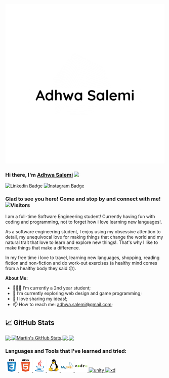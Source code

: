 [![Header](https://github.com/AdhyyH/AdhyyH/blob/main/readme_header.png "Header")](https://www.linkedin.com/in/adhwasalemi/)
### Hi there, I'm <a href="https://www.linkedin.com/in/adhwasalemi/" target="_blank">Adhwa Salemi</a> <img src="https://media.giphy.com/media/hvRJCLFzcasrR4ia7z/giphy.gif" width="25px">

[![Linkedin Badge](https://img.shields.io/badge/-LinkedIn-0e76a8?style=flat-square&logo=Linkedin&logoColor=white)](https://www.linkedin.com/in/adhwasalemi/)
[![Instagram Badge](https://img.shields.io/badge/-Instagram-e4405f?style=flat-square&logo=Instagram&logoColor=white)](https://instagram.com/adhyromero_/)

### Glad to see you here! Come and stop by and connect with me! &nbsp;  ![Visitors](https://visitor-badge.glitch.me/badge?page_id=AdhyyH.AdhyyH)

I am a full-time Software Engineering student! Currently having fun with coding and programming, not to forget how i love learning new languages!.

As a software engineering student, I enjoy using my obsessive attention to detail, my unequivocal love for making things that change the world and my natural trait that love to learn and explore new things!. That's why I like to make things that make a difference.

In my free time i love to travel, learning new languages, shopping, reading fiction and non-fiction and do work-out exercises (a healthy mind comes from a healthy body they said 😮).

**About Me:**

- 👨🏻‍💻 I’m currently a 2nd year student;
- 🚀 I’m currently exploring web design and game programming;
- 💬 I love sharing my ideas!;
- 📫 How to reach me: <adhwa.salemi@gmail.com>;

## &#x1f4c8; GitHub Stats

<a href="https://github.com/AdhyyH/AdhyyH">
  <img align="center" src="https://github-readme-stats.vercel.app/api/top-langs/?username=AdhyyH&hide=java,html,tex&title_color=ffffff&text_color=c9cacc&icon_color=2bbc8a&bg_color=1d1f21&langs_count=3" />
</a>
<a href="https://github.com/AdhyyH/AdhyyH">
  <img align="center" src="https://github-readme-stats.vercel.app/api?username=AdhyyH&show_icons=true&line_height=27&count_private=true&title_color=ffffff&text_color=c9cacc&icon_color=2bbc8a&bg_color=1d1f21" alt="Martin's GitHub Stats" />
</a>

<a href="https://https://github.com/AdhyyH/C_Programming">
  <img align="center" src="https://github-readme-stats.vercel.app/api/pin/?username=AdhyyH&repo=C_Programming&title_color=ffffff&text_color=c9cacc&icon_color=2bbc8a&bg_color=1d1f21" />
</a>


<a href="https://https://https://github.com/AdhyyH/Cpp_Programming">
  <img align="center" src="https://github-readme-stats.vercel.app/api/pin/?username=AdhyyH&repo=Cpp_Programming&title_color=ffffff&text_color=c9cacc&icon_color=2bbc8a&bg_color=1d1f21" />
</a> 

<h3 align="left">Languages and Tools that I've learned and tried:</h3>
<p align="left">  <a href="https://www.w3schools.com/css/" target="_blank"> <img src="https://raw.githubusercontent.com/devicons/devicon/master/icons/css3/css3-original-wordmark.svg" alt="css3" width="40" height="40"/> </a> <a href="https://www.w3.org/html/" target="_blank"> <img src="https://raw.githubusercontent.com/devicons/devicon/master/icons/html5/html5-original-wordmark.svg" alt="html5" width="40" height="40"/> </a> <a href="https://www.java.com" target="_blank"> <img src="https://raw.githubusercontent.com/devicons/devicon/master/icons/java/java-original.svg" alt="java" width="40" height="40"/> </a> <a href="https://www.linux.org/" target="_blank"> <img src="https://raw.githubusercontent.com/devicons/devicon/master/icons/linux/linux-original.svg" alt="linux" width="40" height="40"/> <a href="https://www.mysql.com/" target="_blank"> <img src="https://raw.githubusercontent.com/devicons/devicon/master/icons/mysql/mysql-original-wordmark.svg" alt="mysql" width="40" height="40"/> </a> <a href="https://nodejs.org" target="_blank"> <img src="https://raw.githubusercontent.com/devicons/devicon/master/icons/nodejs/nodejs-original-wordmark.svg" alt="nodejs" width="40" height="40"/> </a> <a href="https://unity.com/" target="_blank"> <img src="https://www.vectorlogo.zone/logos/unity3d/unity3d-icon.svg" alt="unity" width="40" height="40"/> </a> <a href="https://www.adobe.com/products/xd.html" target="_blank"> <img src="https://cdn.worldvectorlogo.com/logos/adobe-xd.svg" alt="xd" width="40" height="40"/> </a> </p>
